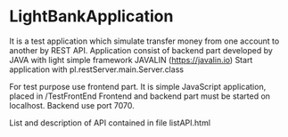 # LightBankApplication 
It is a test application which simulate transfer money from one account to another by REST API.
Application consist of backend part developed by JAVA with light simple framework JAVALIN (https://javalin.io)
Start application with pl.restServer.main.Server.class

For test purpose use frontend part. It is simple JavaScript application, placed in /TestFrontEnd
Frontend and backend part must be started on localhost. Backend use port 7070.

List and description of API contained in file listAPI.html
